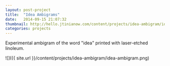 ```yaml
---
layout: post-project
title:  "Idea Ambigrams"
date:   2014-09-15 21:07:32
thumbnail: http://hello.jtinianow.com/content/projects/idea-ambigram/idea-ambigram-thumb.jpg
categories: projects
---
```


Experimental ambigram of the word "idea" printed with laser-etched linoleum.

![]({{ site.url }}/content/projects/idea-ambigram/idea-ambigram.png)